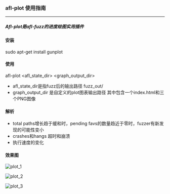 ### afl-plot 使用指南
---

##### Afl-plot是afl-fuzz的进度绘图实用插件

#### 安装
 sudo apt-get install gunplot

#### 使用
 afl-plot <afl_state_dir> <graph_output_dir>
- afl_state_dir是指fuzz后的输出路径 fuzz_out/
- graph_output_dir 是自定义的plot图表输出路径
 其中包含一个index.html和三个PNG图像

#### 解析
- total paths增长趋于缓和时，pending favs的数量趋近于零时，fuzzer有新发现的可能性变小
- crashes和hangs 超时和崩溃
- 执行速度的变化

#### 效果图

![plot_1](/Users/zhanqi/Documents/GitHub/Afl_fuzz_learning/plot_1.jpg)

![plot_2](/Users/zhanqi/Documents/GitHub/Afl_fuzz_learning/plot_2.jpg)

![plot_3](/Users/zhanqi/Documents/GitHub/Afl_fuzz_learning/plot_3.jpg)